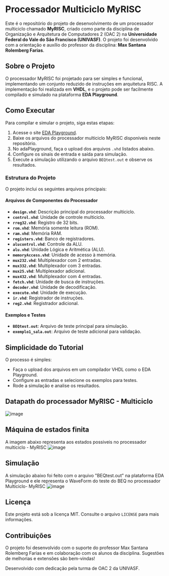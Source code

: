 # Processador Multiciclo MyRISC

Este é o repositório do projeto de desenvolvimento de um processador multiciclo chamado **MyRISC**, criado como parte da disciplina de Organização e Arquitetura de Computadores 2 (OAC 2) na **Universidade Federal do Vale do São Francisco (UNIVASF)**. O projeto foi desenvolvido com a orientação e auxílio do professor da disciplina: **Max Santana Rolemberg Farias**.

## Sobre o Projeto

O processador MyRISC foi projetado para ser simples e funcional, implementando um conjunto reduzido de instruções em arquitetura RISC. A implementação foi realizada em **VHDL**, e o projeto pode ser facilmente compilado e simulado na plataforma **EDA Playground**.

## Como Executar

Para compilar e simular o projeto, siga estas etapas:

1. Acesse o site [EDA Playground](https://edaplayground.com/home).
2. Baixe os arquivos do processador multiciclo MyRISC disponíveis neste repositório.
3. No adaPlayground, faça o upload dos arquivos `.vhd` listados abaixo.
4. Configure os sinais de entrada e saída para simulação.
5. Execute a simulação utilizando o arquivo `BEQtest.out` e observe os resultados.

### Estrutura do Projeto

O projeto inclui os seguintes arquivos principais:

#### Arquivos de Componentes do Processador
- **`design.vhd`**: Descrição principal do processador multiciclo.
- **`control.vhd`**: Unidade de controle multiciclo.
- **`rreg32.vhd`**: Registro de 32 bits.
- **`rom.vhd`**: Memória somente leitura (ROM).
- **`ram.vhd`**: Memória RAM.
- **`registers.vhd`**: Banco de registradores.
- **`alucontrol.vhd`**: Controle da ALU.
- **`alu.vhd`**: Unidade Lógica e Aritmética (ALU).
- **`memoryAccess.vhd`**: Unidade de acesso à memória.
- **`mux232.vhd`**: Multiplexador com 2 entradas.
- **`mux332.vhd`**: Multiplexador com 3 entradas.
- **`mux25.vhd`**: Multiplexador adicional.
- **`mux432.vhd`**: Multiplexador com 4 entradas.
- **`fetch.vhd`**: Unidade de busca de instruções.
- **`decoder.vhd`**: Unidade de decodificação.
- **`execute.vhd`**: Unidade de execução.
- **`ir.vhd`**: Registrador de instruções.
- **`reg2.vhd`**: Registrador adicional.

#### Exemplos e Testes
- **`BEQtest.out`**: Arquivo de teste principal para simulação.
- **`exemplo1_sala.out`**: Arquivo de teste adicional para validação.

## Simplicidade do Tutorial

O processo é simples:
- Faça o upload dos arquivos em um compilador VHDL como o EDA Playground.
- Configure as entradas e selecione os exemplos para testes.
- Rode a simulação e analise os resultados.

## Datapath do processador MyRISC - Multiciclo
![image](https://github.com/user-attachments/assets/846af143-fce6-4241-8555-e65115661f23)

## Máquina de estados finita
A imagem abaixo representa aos estados possiveis no processador multiciclo - MyRISC
![image](https://github.com/user-attachments/assets/2267bafb-057f-4098-ae3c-37905f93d849)

## Simulação

A simulação abaixo foi feito com o arquivo "BEQtest.out" na plataforma EDA Playground e ele representa o WaveForm do teste do BEQ no processador Multiciclo- MyRISC
![image](https://github.com/user-attachments/assets/1cb0a84d-be52-4037-82fe-c40ac09eab0e)

## Licença
Este projeto está sob a licença MIT. Consulte o arquivo `LICENSE` para mais informações.

## Contribuições

O projeto foi desenvolvido com o suporte do professor Max Santana Rolemberg Farias e em colaboração com os alunos da disciplina. Sugestões de melhorias e extensões são bem-vindas!

Desenvolvido com dedicação pela turma de OAC 2 da UNIVASF.
